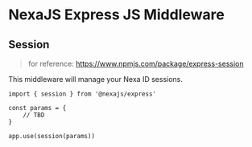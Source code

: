 # NexaJS Express JS Middleware

## Session

> for reference: https://www.npmjs.com/package/express-session

This middleware will manage your Nexa ID sessions.

```
import { session } from '@nexajs/express'

const params = {
    // TBD
}

app.use(session(params))
```
